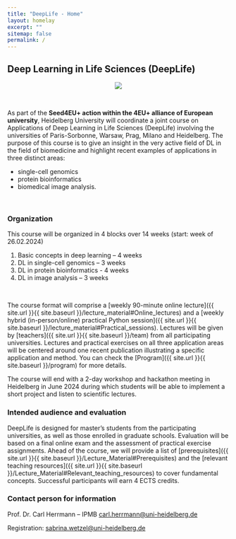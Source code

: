 ```yaml
---
title: "DeepLife - Home"
layout: homelay
excerpt: ""
sitemap: false
permalink: /
---
```


## Deep Learning in Life Sciences (DeepLife)

<figure>
<center>
<img src="{{ site.url }}{{ site.baseurl }}/images/DL_logo.jpg">
</center>
</figure>

<br>

As part of the **Seed4EU+ action within the 4EU+ alliance of European university**, Heidelberg University will coordinate a joint course on Applications of Deep Learning in Life Sciences (DeepLife) involving the universities of Paris-Sorbonne, Warsaw, Prag, Milano and Heidelberg. The purpose of this course is to give an insight in the very active field of DL in the field of biomedicine and highlight recent examples of applications in three distinct areas: 
<br>
- single-cell genomics
- protein bioinformatics
- biomedical image analysis.
<br>

### Organization
This course will be organized in 4 blocks over 14 weeks (start: week of 26.02.2024)
<br>
1. Basic concepts in deep learning – 4 weeks
2. DL in single-cell genomics – 3 weeks
3. DL in protein bioinformatics - 4 weeks
4. DL in image analysis – 3 weeks
<br>

The course format will comprise a [weekly 90-minute online lecture]({{ site.url }}{{ site.baseurl }}/lecture_material#Online_lectures) and a [weekly hybrid (in-person/online) practical Python session]({{ site.url }}{{ site.baseurl }}/lecture_material#Practical_sessions). Lectures will be given by [teachers]({{ site.url }}{{ site.baseurl }}/team) from all participating universities. Lectures and practical exercises on all three application areas will be centered around one recent publication illustrating a specific application and method. You can check the [Program]({{ site.url }}{{ site.baseurl }}/program) for more details.
<br>

The course will end with a 2-day workshop and hackathon meeting in Heidelberg in June 2024 during which students will be able to implement a short project and listen to scientific lectures.

### Intended audience and evaluation
DeepLife is designed for master’s students from the participating universities, as well as those enrolled in graduate schools. Evaluation will be based on a final online exam and the assessment of practical exercise assignments. Ahead of the course, we will provide a list of [prerequisites]({{ site.url }}{{ site.baseurl }}/Lecture_Material#Prerequisites) and the [relevant teaching resources]({{ site.url }}{{ site.baseurl }}/Lecture_Material#Relevant_teaching_resources) to cover fundamental concepts. Successful participants will earn 4 ECTS credits.

### Contact person for information
Prof. Dr. Carl Herrmann – IPMB carl.herrmann@uni-heidelberg.de
<br>

Registration: sabrina.wetzel@uni-heidelberg.de

<br>
<br>
<br>
